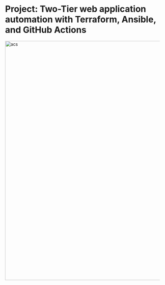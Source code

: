 # Project: Two-Tier web application automation with Terraform, Ansible, and GitHub Actions


<img width="779" alt="acs" src="https://github.com/rkhalid7890/AC730-Project/assets/39117847/f476270e-77d2-4f79-9d1f-8416d3f82203">
